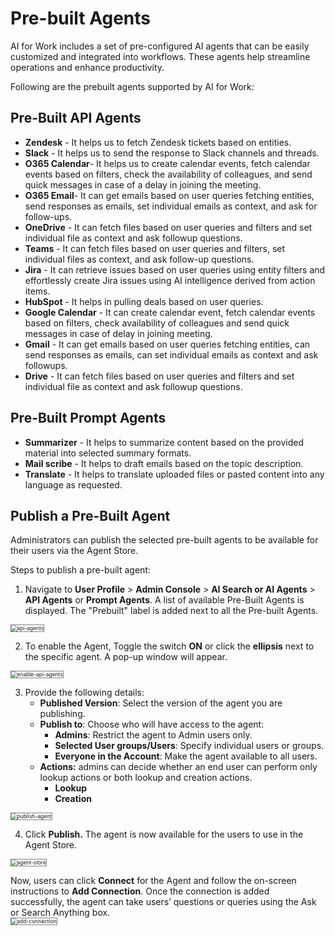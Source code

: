# Pre-built Agents

AI for Work includes a set of pre-configured AI agents that can be easily customized and integrated into workflows. These agents help streamline operations and enhance productivity.

Following are the prebuilt agents supported by AI for Work:

## Pre-Built API Agents

* **Zendesk** - It helps us to fetch Zendesk tickets based on entities.
* **Slack** - It helps us to send the response to Slack channels and threads.
* **O365 Calendar**- It helps us to create calendar events, fetch calendar events based on filters, check the availability of colleagues, and send quick messages in case of a delay in joining the meeting.
* **O365 Email**- It can get emails based on user queries fetching entities, send responses as emails, set individual emails as context, and ask for follow-ups.
* **OneDrive** - It can fetch files based on user queries and filters and set individual file as context and ask followup questions.
* **Teams** - It can fetch files based on user queries and filters, set individual files as context, and ask follow-up questions.
* **Jira** - It can retrieve issues based on user queries using entity filters and effortlessly create Jira issues using AI intelligence derived from action items.
* **HubSpot** - It helps in pulling deals based on user queries.
* **Google Calendar** - It can create calendar event, fetch calendar events based on filters, check availability of colleagues and send quick messages in case of delay in joining meeting.
* **Gmail** - It can get emails based on user queries fetching entities, can send responses as emails, can set individual emails as context and ask followups.
* **Drive** - It can fetch files based on user queries and filters and set individual file as context and ask followup questions.

## Pre-Built Prompt Agents

* **Summarizer** - It helps to summarize content based on the provided material into selected summary formats.
* **Mail scribe** - It helps to draft emails based on the topic description.
* **Translate** - It helps to translate uploaded files or pasted content into any language as requested. 

## Publish a Pre-Built Agent

Administrators can publish the selected pre-built agents to be available for their users via the Agent Store. 

Steps to publish a pre-built agent:

1. Navigate to **User Profile** > **Admin Console** > **AI Search or AI Agents** > **API Agents** or **Prompt Agents**. A list of available Pre-Built Agents is displayed. The "Prebuilt" label is added next to all the Pre-built Agents.  
<img src="../images/api-agents.png" alt="api-agents" title="api-agents" style="border: 1px solid gray; zoom:60%;">

2. To enable the Agent, Toggle the switch **ON** or click the **ellipsis** next to the specific agent. A pop-up window will appear.  
<img src="../images/enable-api-agents.png" alt="enable-api-agents" title="enable-api-agents" style="border: 1px solid gray; zoom:60%;">

3. Provide the following details:
    * **Published Version**: Select the version of the agent you are publishing.
    * **Publish to**: Choose who will have access to the agent:
        * **Admins**: Restrict the agent to Admin users only.
        * **Selected User groups/Users**: Specify individual users or groups.
        * **Everyone in the Account**: Make the agent available to all users.
    * **Actions:** admins can decide whether an end user can perform only lookup actions or both lookup and creation actions. 
        * **Lookup**
        * **Creation**
  
  <img src="../images/publish-agent.png" alt="publish-agent" title="publish-agent" style="border: 1px solid gray; zoom:60%;">

4. Click **Publish.** The agent is now available for the users to use in the Agent Store.  
<img src="../images/agent-store.png" alt="agent-store" title="agent-store" style="border: 1px solid gray; zoom:60%;">
 
Now, users can click **Connect** for the Agent and follow the on-screen instructions to **Add Connection**. Once the connection is added successfully, the agent can take users’ questions or queries using the Ask or Search Anything box.  
<img src="../images/add-connection.png" alt="add-connection" title="add-connection" style="border: 1px solid gray; zoom:60%;">

